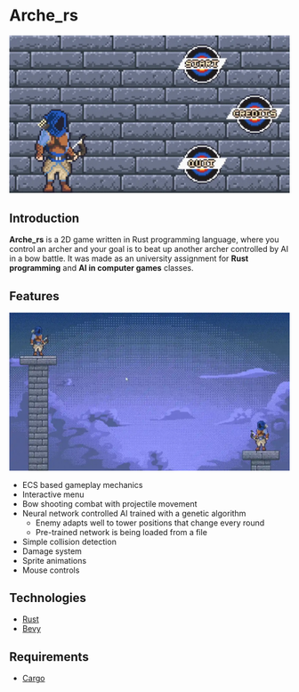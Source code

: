 # Arche_rs

![game_menu](./img/showcase_1.webp)

## Introduction

<b>Arche_rs</b> is a 2D game written in Rust programming language, where you control an archer and your goal 
is to beat up another archer controlled by AI in a bow battle. It was made as an university assignment
for <b>Rust programming</b> and <b>AI in computer games</b> classes.

## Features

![game_menu](./img/showcase_2.webp)

* ECS based gameplay mechanics
* Interactive menu
* Bow shooting combat with projectile movement
* Neural network controlled AI trained with a genetic algorithm
  * Enemy adapts well to tower positions that change every round
  * Pre-trained network is being loaded from a file
* Simple collision detection
* Damage system
* Sprite animations
* Mouse controls

## Technologies

* [Rust](https://www.rust-lang.org/)
* [Bevy](https://bevyengine.org/)

## Requirements

* [Cargo](https://doc.rust-lang.org/cargo/)